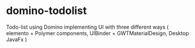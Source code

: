 # domino-todolist
Todo-list using Domino implementing UI with three different ways ( elemento + Polymer components, UIBinder + GWTMaterialDesign, Desktop JavaFx )
